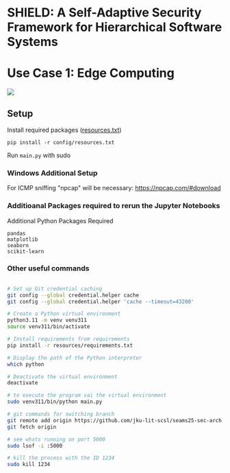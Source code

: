 # SHIELD: A Self-Adaptive Security Framework for Hierarchical Software Systems

# Use Case 1: Edge Computing 

![](https://github.com/jku-lit-scsl/seams25-sec-arch/blob/master/uc-1-arch-v2.png)


## Setup

Install required packages ([resources.txt](config%2Fresources.txt))

```
pip install -r config/resources.txt
```

Run `main.py` with sudo

### Windows Additional Setup

For ICMP sniffing "npcap" will be necessary: https://npcap.com/#download


### Additioanal Packages required to rerun the Jupyter Notebooks

Additional Python Packages Required

```
pandas
matplotlib
seaborn 
scikit-learn
```





### Other useful commands

```bash

# Set up Git credential caching
git config --global credential.helper cache
git config --global credential.helper 'cache --timeout=43200'

# Create a Python virtual environment
python3.11 -m venv venv311
source venv311/bin/activate

# Install requirements from requirements
pip install -r resources/requirements.txt

# Display the path of the Python interpreter
which python

# Deactivate the virtual environment
deactivate

# to execute the program vai the virtual environment
sudo venv311/bin/python main.py

# git commands for switching branch
git remote add origin https://github.com/jku-lit-scsl/seams25-sec-arch.git
git fetch origin

# see whats running on port 5000
sudo lsof -i :5000

# kill the process with the ID 1234
sudo kill 1234
```

